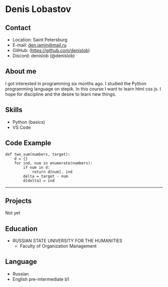 # Denis Lobastov

## Contact
- Location: Saint Petersburg
- E-mail: den.jamin@mail.ru
- GitHub: (https://github.com/denislob)
- Discord: denislob (@denislob)

## About me
I got interested in programming six months ago. I studied the Python programming language on stepik. In this course I want to learn html css js. I hope for discipline and the desire to learn new things.



## Skills
- Python (basics)
- VS Code

## **Code Example**

```
def two_sum(numbers, target):
    d = {}
    for ind, num in enumerate(numbers):
        if num in d:
            return d[num], ind
        delta = target - num
        d[delta] = ind
```
*** 

## Projects
 Not yet       

## Education
- RUSSIAN STATE UNIVERSITY FOR THE HUMANITIES
   *  Faculty of Organization Management

## Language
- Russian
- English pre-intermediate b1

